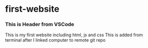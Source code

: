 # first-website

### This is Header from VSCode
This is my first website including html, js and css
This is added from terminal after I linked computer to remote git repo
